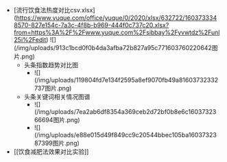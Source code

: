 -   \[流行饮食法热度对比csv.xlsx\](https://www.yuque.com/office/yuque/0/2020/xlsx/632722/1603733348570-827e154c-7a3c-4f8b-b969-444f0c737c20.xlsx?from=https%3A%2F%2Fwww.yuque.com%2Fsibbay%2Fyvwtdz%2Funl25i%2Fedit)
    !\[\](/img/uploads/913c1bcd0f0b4da3afba72b827a95c771603760220642图片.png)
    -   头条指数趋势对比图
        -   !\[\](/img/uploads/119804fd7e134f2595a8ef9070fb49a81603732332737图片.png)
    -   头条关键词相关情况图谱
        -   !\[\](/img/uploads/7ea2ab6df8354a369ceb2d72bf0b8e6c1603732366694图片.png)
        -   !\[\](/img/uploads/e88e015d49f849cc9c20544bbec105ba1603732387399图片.png)
-   \[\[饮食减肥法效果对比实验\]\]
